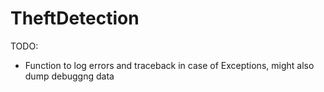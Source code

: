 # TheftDetection

TODO:

- Function to log errors and traceback in case of Exceptions, might also dump debuggng data
